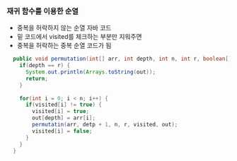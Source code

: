 ### 재귀 함수를 이용한 순열
  - 중복을 허락하지 않는 순열 자바 코드
  - 밑 코드에서 visited를 체크하는 부분만 지워주면
  - 중복을 허락하는 중복 순열 코드가 됨
  ```java
    public void permutation(int[] arr, int depth, int n, int r, boolean[] visited, int[] out) {
      if(depth == r) {
        System.out.println(Arrays.toString(out));
        return;
      }
      
      for(int i = 0; i < n; i++) {
        if(visited[i] != true) {
          visited[i] = true;
          out[depth] = arr[i];
          permutatin(arr, detp + 1, n, r, visited, out);
          visited[i] = false;
        }
      }
    }
  ```
